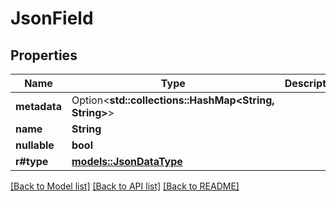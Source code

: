 # JsonField

## Properties

Name | Type | Description | Notes
------------ | ------------- | ------------- | -------------
**metadata** | Option<**std::collections::HashMap<String, String>**> |  | [optional]
**name** | **String** |  | 
**nullable** | **bool** |  | 
**r#type** | [**models::JsonDataType**](JsonDataType.md) |  | 

[[Back to Model list]](../README.md#documentation-for-models) [[Back to API list]](../README.md#documentation-for-api-endpoints) [[Back to README]](../README.md)



